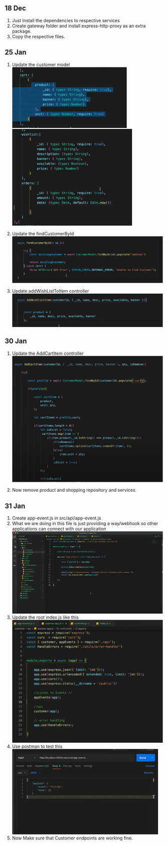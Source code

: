 ## 18 Dec

1. Just Install the dependencies to respective services
2. Create gateway folder and install express-http-proxy as an extra package.
3. Copy the respective files.

## 25 Jan

1. Update the customer model
   ![Alt text](image.png)
   ![Alt text](image-1.png)

2. Update the findCustomerById
   ![Alt text](image-2.png)

3. Update addWishListToItem controller
   ![Alt text](image-3.png)

## 30 Jan

1. Update the AddCartItem controller
   ![Alt text](image-4.png)

2. Now remove product and shopping repository and services.

## 31 Jan

1. Create app-event.js in src/api/app-event.js
2. What we are doing in this file is just providing a way/webhook so other applications can connect with our application
   ![Alt text](image-5.png)
3. Update the root index.js like this
   ![Alt text](image-6.png)
4. Use postman to test this
   ![Alt text](image-7.png)
5. Now Make sure that Customer endpoints are working fine.
